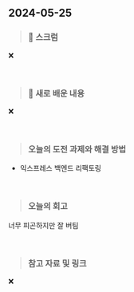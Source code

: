 ## 2024-05-25

> ### 📑 스크럼


❌


<br>

> ### 🤔 새로 배운 내용

❌

<br>

> ### 오늘의 도전 과제와 해결 방법

- 익스프레스 백엔드 리팩토링
    
<br>

> ### 오늘의 회고

너무 피곤하지만 잘 버팀

<br>

> ### 참고 자료 및 링크

❌
